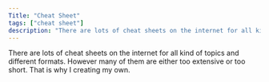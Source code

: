 ```yaml
---
Title: "Cheat Sheet"
tags: ["cheat sheet"]
description: "There are lots of cheat sheets on the internet for all kind of topics and different formats. However many of them are either too extensive or too short. That is why I creating my own."
---
```

There are lots of cheat sheets on the internet for all kind of topics and different formats. However many of them are either too extensive or too short. That is why I creating my own.
